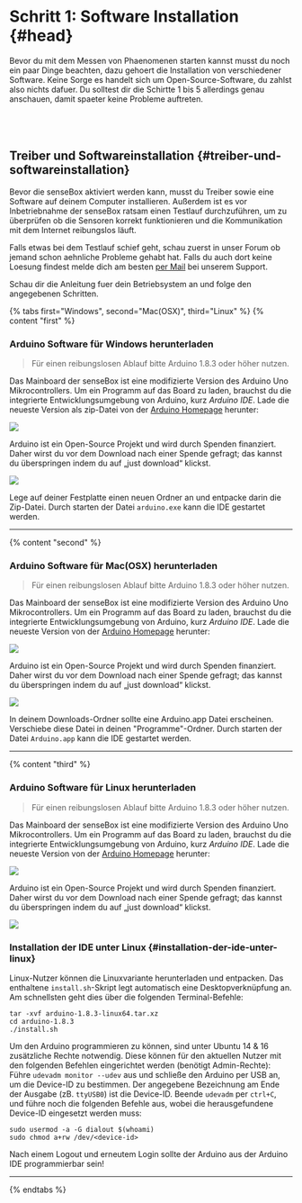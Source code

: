 
# Schritt 1: Software Installation {#head}
 <div class="description">Bevor du mit dem Messen von Phaenomenen starten kannst musst du noch ein paar Dinge beachten, dazu gehoert die Installation von verschiedener Software. Keine Sorge es handelt sich um Open-Source-Software, du zahlst also nichts dafuer. Du solltest dir die Schirtte 1 bis 5 allerdings genau anschauen, damit spaeter keine Probleme auftreten. </div>


<div class="line">
    <br>
    <br>
    <br>
</div>

## Treiber und Softwareinstallation {#treiber-und-softwareinstallation}

Bevor die senseBox aktiviert werden kann, musst du Treiber sowie eine Software auf deinem Computer installieren. Außerdem ist es vor Inbetriebnahme der senseBox ratsam einen Testlauf durchzuführen, um zu überprüfen ob die Sensoren korrekt funktionieren und die Kommunikation mit dem Internet reibungslos läuft.

Falls etwas bei dem Testlauf schief geht, schau zuerst in unser Forum ob jemand schon aehnliche Probleme gehabt hat. Falls du auch dort keine Loesung findest melde dich am besten [per Mail](https://home.books.sensebox.de/de/software_installation.html#) bei unserem Support.

Schau dir die Anleitung fuer dein Betriebsystem an und folge den angegebenen Schritten.

{% tabs first="Windows", second="Mac(OSX)", third="Linux" %}
{% content "first" %}
### Arduino Software für Windows herunterladen

> Für einen reibungslosen Ablauf bitte Arduino 1.8.3 oder höher nutzen.

Das Mainboard der senseBox ist eine modifizierte Version des Arduino Uno Mikrocontrollers. Um ein Programm auf das Board zu laden, brauchst du die integrierte Entwicklungsumgebung von Arduino, kurz _Arduino IDE_. Lade die neueste Version als zip-Datei von der [Arduino Homepage](https://www.arduino.cc/en/main/software) herunter:

![](https://github.com/sensebox/books-v2/blob/edu/erste-schritte/arduino-windows-view.png?raw=true)

Arduino ist ein Open-Source Projekt und wird durch Spenden finanziert. Daher wirst du vor dem Download nach einer Spende gefragt; das kannst du überspringen indem du auf „just download“ klickst.

![](https://github.com/sensebox/books-v2/blob/edu/erste-schritte/arduino-just-download.png?raw=true)

Lege auf deiner Festplatte einen neuen Ordner an und entpacke darin die Zip-Datei. Durch starten der Datei `arduino.exe` kann die IDE gestartet werden.  
__________

{% content "second" %}

### Arduino Software für Mac(OSX) herunterladen

> Für einen reibungslosen Ablauf bitte Arduino 1.8.3 oder höher nutzen.

Das Mainboard der senseBox ist eine modifizierte Version des Arduino Uno Mikrocontrollers. Um ein Programm auf das Board zu laden, brauchst du die integrierte Entwicklungsumgebung von Arduino, kurz _Arduino IDE_. Lade die neueste Version von der [Arduino Homepage](https://www.arduino.cc/en/main/software) herunter:

![](https://github.com/sensebox/books-v2/blob/edu/erste-schritte/arduino-mac-view.png?raw=true)

Arduino ist ein Open-Source Projekt und wird durch Spenden finanziert. Daher wirst du vor dem Download nach einer Spende gefragt; das kannst du überspringen indem du auf „just download“ klickst.

![](https://github.com/sensebox/books-v2/blob/edu/erste-schritte/arduino-just-download.png?raw=true)

In deinem Downloads-Ordner sollte eine Arduino.app Datei erscheinen. Verschiebe diese Datei in deinen "Programme"-Ordner. Durch starten der Datei `Arduino.app` kann die IDE gestartet werden. 
___________________


{% content "third" %}

### Arduino Software für Linux herunterladen

> Für einen reibungslosen Ablauf bitte Arduino 1.8.3 oder höher nutzen.

Das Mainboard der senseBox ist eine modifizierte Version des Arduino Uno Mikrocontrollers. Um ein Programm auf das Board zu laden, brauchst du die integrierte Entwicklungsumgebung von Arduino, kurz _Arduino IDE_. Lade die neueste Version von der [Arduino Homepage](https://www.arduino.cc/en/main/software) herunter:

![](https://github.com/sensebox/books-v2/blob/edu/erste-schritte/arduino-linux-view.png?raw=true)

Arduino ist ein Open-Source Projekt und wird durch Spenden finanziert. Daher wirst du vor dem Download nach einer Spende gefragt; das kannst du überspringen indem du auf „just download“ klickst.

![](https://github.com/sensebox/books-v2/blob/edu/erste-schritte/arduino-just-download.png?raw=true)
### Installation der IDE unter Linux {#installation-der-ide-unter-linux}

Linux-Nutzer können die Linuxvariante herunterladen und entpacken. Das enthaltene `install.sh`-Skript legt automatisch eine Desktopverknüpfung an. Am schnellsten geht dies über die folgenden Terminal-Befehle:

```text
tar -xvf arduino-1.8.3-linux64.tar.xz
cd arduino-1.8.3
./install.sh
```

Um den Arduino programmieren zu können, sind unter Ubuntu 14 & 16 zusätzliche Rechte notwendig. Diese können für den aktuellen Nutzer mit den folgenden Befehlen eingerichtet werden \(benötigt Admin-Rechte\): Führe `udevadm monitor --udev` aus und schließe den Arduino per USB an, um die Device-ID zu bestimmen. Der angegebene Bezeichnung am Ende der Ausgabe \(zB. `ttyUSB0`\) ist die Device-ID. Beende `udevadm` per `ctrl+C`, und führe noch die folgenden Befehle aus, wobei die herausgefundene Device-ID eingesetzt werden muss:

```text
sudo usermod -a -G dialout $(whoami)
sudo chmod a+rw /dev/<device-id>
```

Nach einem Logout und erneutem Login sollte der Arduino aus der Arduino IDE programmierbar sein!
___________

{% endtabs %}



